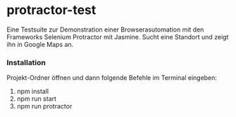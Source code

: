 # protractor-test
Eine Testsuite zur Demonstration einer Browserasutomation mit den Frameworks Selenium Protractor mit Jasmine. Sucht eine Standort und zeigt ihn in Google Maps an.

### Installation ###

Projekt-Ordner öffnen und dann folgende Befehle im Terminal eingeben:
1. npm install
2. npm run start
3. npm run protractor
